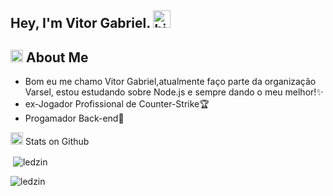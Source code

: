 ## Hey, I'm Vitor Gabriel. <img src="https://user-images.githubusercontent.com/1303154/88677602-1635ba80-d120-11ea-84d8-d263ba5fc3c0.gif" width="28px" alt="hi">
 ## <img src="https://cdn.discordapp.com/emojis/864817657479692298.gif?v=1" width="20px" alt="hi">  About Me<br>
 * Bom eu me chamo Vitor Gabriel,atualmente faço parte da organização Varsel, estou estudando sobre Node.js e sempre dando o meu melhor!✨
 * ex-Jogador Profissional de Counter-Strike🏆
 * Progamador Back-end🤩
 
 
<img src="https://cdn.discordapp.com/emojis/864816587298439189.gif?v=1" width="20px" alt="hi">  Stats on Github
<p>&nbsp;<img align="center" src="https://github-readme-stats.vercel.app/api?username=ledzin&show_icons=true&locale=en" alt="ledzin" /></p> 
<p><img align="center" src="https://github-readme-streak-stats.herokuapp.com/?user=ledzin" alt="ledzin" /></p>
